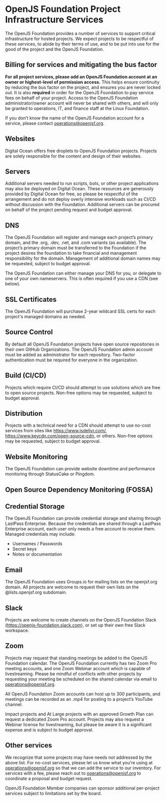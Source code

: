 # OpenJS Foundation Project Infrastructure Services

The OpenJS Foundation provides a number of services to support critical infrastructure for hosted projects. We expect projects to be respectful of these services, to abide by their terms of use, and to be put into use for the good of the project and the OpenJS Foundation.

## Billing for services and mitigating the bus factor
**For all project services, please add an OpenJS Foundation account at an owner or highest-level of permission access.**  This helps ensure continuity by reducing the bus factor on the project, and ensures you are never locked out. It is also **required** in order for the OpenJS Foundation to pay service fees on behalf of your project. Access to the OpenJS Foundation administrator/owner account will never be shared with others, and will only be granted to operations, IT, and finance staff at the Linux Foundation.

If you don’t know the name of the OpenJS Foundation account for a service, please contact operations@openjsf.org.

## Websites
Digital Ocean offers free droplets to OpenJS Foundation projects. Projects are solely responsible for the content and design of their websites.

## Servers
Additional servers needed to run scripts, bots, or other project applications may also be deployed on Digital Ocean. These resources are generously provided by Digital Ocean for free, so please be respectful of the arrangement and do not deploy overly intensive workloads such as CI/CD without discussion with the Foundation. Additional servers can be procured on behalf of the project pending request and budget approval.

## DNS
The OpenJS Foundation will register and manage each project’s primary domain, and the .org, .dev, .net, and .com variants (as available). The project’s primary domain must be transferred to the Foundation if the project desires the foundation to take financial and management responsibility for the domain. Management of additional domain names may be requested, subject to budget approval.

The OpenJS Foundation can either manage your DNS for you, or delegate to one of your own nameservers. This is often required if you use a CDN (see below).

## SSL Certificates
The OpenJS Foundation will purchase 2-year wildcard SSL certs for each project's managed domains as needed.

## Source Control
By default all OpenJS Foundation projects have open source repositories in their own GitHub Organizations. The OpenJS Foundation admin account must be added as administrator for each repository. Two-factor authentication must be required for everyone in the organization.

## Build (CI/CD)
Projects which require CI/CD should attempt to use solutions which are free to open source projects. Non-free options may be requested, subject to budget approval.

## Distribution
Projects with a technical need for a CDN should attempt to use no-cost services from sites like https://www.jsdelivr.com/, https://www.keycdn.com/open-source-cdn, or others. Non-free options may be requested, subject to budget approval.

## Website Monitoring
The OpenJS Foundation can provide website downtime and performance monitoring through StatusCake or Pingdom.

## Open Source Dependency Monitoring (FOSSA)

## Credential Storage
The OpenJS Foundation can provide credential storage and sharing through LastPass Enterprise. Because the credentials are shared through a LastPass Enterprise account, each user only needs a free account to receive them. Managed credentials may include:

* Usernames / Passwords
* Secret keys
* Notes or documentation

## Email
The OpenJS Foundation uses Groups.io for mailing lists on the openjsf.org domain. All projects are welcome to request their own lists on the @lists.openjsf.org subdomain.

## Slack
Projects are welcome to create channels on the OpenJS Foundation Slack (https://openjs-foundation.slack.com), or set up their own free Slack workspace.

## Zoom
Projects may request that standing meetings be added to the OpenJS Foundation calendar. The OpenJS Foundation currently has two Zoom Pro meeting accounts, and one Zoom Webinar account which is capable of livestreaming. Please be mindful of conflicts with other projects by requesting your meeting be scheduled on the shared calendar via email to operations@openjsf.org.  

All OpenJS Foundation Zoom accounts can host up to 300 participants, and meetings can be recorded as an .mp4 for posting to a project’s YouTube channel.

Impact projects and At Large projects with an approved Growth Plan can request a dedicated Zoom Pro account. Projects may also request a Webinar license for livestreaming, but please be aware it is a significant expense and is subject to budget approval.

## Other services
We recognize that some projects may have needs not addressed by the above list. For no-cost services, please let us know what you’re using at operations@openjsf.org so that we can add the service to our inventory. For services with a fee, please reach out to operations@openjsf.org to coordinate a proposal and budget request.

OpenJS Foundation Member companies can sponsor additional per-project services subject to limitations set by the board. 
